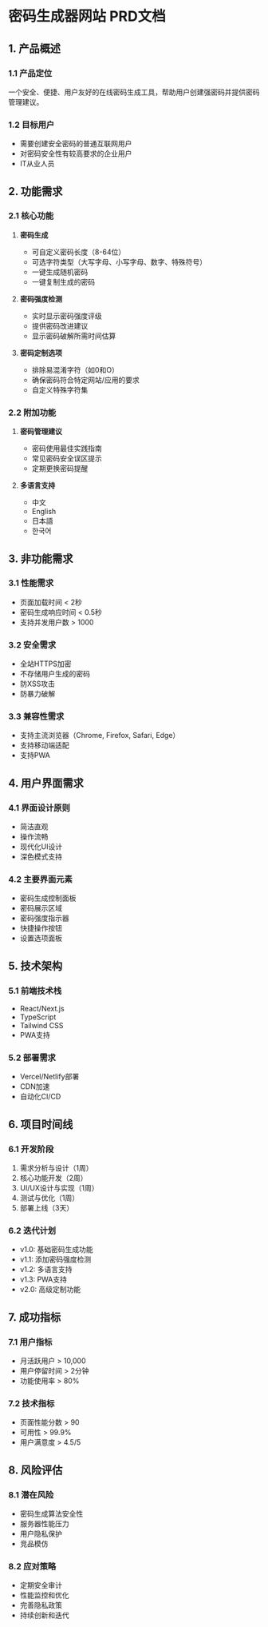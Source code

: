 # 密码生成器网站 PRD文档

## 1. 产品概述
### 1.1 产品定位
一个安全、便捷、用户友好的在线密码生成工具，帮助用户创建强密码并提供密码管理建议。

### 1.2 目标用户
- 需要创建安全密码的普通互联网用户
- 对密码安全性有较高要求的企业用户
- IT从业人员

## 2. 功能需求

### 2.1 核心功能
1. **密码生成**
   - 可自定义密码长度（8-64位）
   - 可选字符类型（大写字母、小写字母、数字、特殊符号）
   - 一键生成随机密码
   - 一键复制生成的密码

2. **密码强度检测**
   - 实时显示密码强度评级
   - 提供密码改进建议
   - 显示密码破解所需时间估算

3. **密码定制选项**
   - 排除易混淆字符（如0和O）
   - 确保密码符合特定网站/应用的要求
   - 自定义特殊字符集

### 2.2 附加功能
1. **密码管理建议**
   - 密码使用最佳实践指南
   - 常见密码安全误区提示
   - 定期更换密码提醒

2. **多语言支持**
   - 中文
   - English
   - 日本語
   - 한국어

## 3. 非功能需求

### 3.1 性能需求
- 页面加载时间 < 2秒
- 密码生成响应时间 < 0.5秒
- 支持并发用户数 > 1000

### 3.2 安全需求
- 全站HTTPS加密
- 不存储用户生成的密码
- 防XSS攻击
- 防暴力破解

### 3.3 兼容性需求
- 支持主流浏览器（Chrome, Firefox, Safari, Edge）
- 支持移动端适配
- 支持PWA

## 4. 用户界面需求

### 4.1 界面设计原则
- 简洁直观
- 操作流畅
- 现代化UI设计
- 深色模式支持

### 4.2 主要界面元素
- 密码生成控制面板
- 密码展示区域
- 密码强度指示器
- 快捷操作按钮
- 设置选项面板

## 5. 技术架构

### 5.1 前端技术栈
- React/Next.js
- TypeScript
- Tailwind CSS
- PWA支持

### 5.2 部署需求
- Vercel/Netlify部署
- CDN加速
- 自动化CI/CD

## 6. 项目时间线

### 6.1 开发阶段
1. 需求分析与设计（1周）
2. 核心功能开发（2周）
3. UI/UX设计与实现（1周）
4. 测试与优化（1周）
5. 部署上线（3天）

### 6.2 迭代计划
- v1.0: 基础密码生成功能
- v1.1: 添加密码强度检测
- v1.2: 多语言支持
- v1.3: PWA支持
- v2.0: 高级定制功能

## 7. 成功指标

### 7.1 用户指标
- 月活跃用户 > 10,000
- 用户停留时间 > 2分钟
- 功能使用率 > 80%

### 7.2 技术指标
- 页面性能分数 > 90
- 可用性 > 99.9%
- 用户满意度 > 4.5/5

## 8. 风险评估

### 8.1 潜在风险
- 密码生成算法安全性
- 服务器性能压力
- 用户隐私保护
- 竞品模仿

### 8.2 应对策略
- 定期安全审计
- 性能监控和优化
- 完善隐私政策
- 持续创新和迭代 